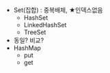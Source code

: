 - Set(집합) : 중복배체, ★인덱스없음
  - HashSet
  - LinkedHashSet
  - TreeSet
- 동일? 비교?
- HashMap
  - put
  - get